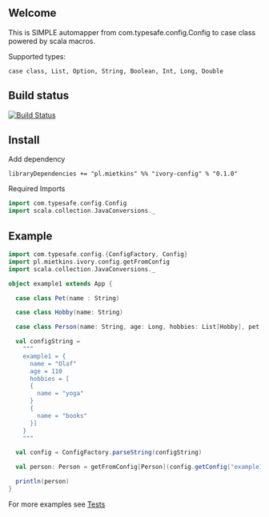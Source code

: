 ## Welcome 
This is SIMPLE automapper from com.typesafe.config.Config to case class powered by scala macros.

Supported types:

    case class, List, Option, String, Boolean, Int, Long, Double

## Build status
[![Build Status](https://travis-ci.org/mietkins/ivory-config.svg?branch=master)](https://travis-ci.org/mietkins/ivory-config)

## Install

Add dependency

    libraryDependencies += "pl.mietkins" %% "ivory-config" % "0.1.0"

Required Imports

```scala
import com.typesafe.config.Config
import scala.collection.JavaConversions._
```

## Example

```scala
import com.typesafe.config.{ConfigFactory, Config}
import pl.mietkins.ivory.config.getFromConfig
import scala.collection.JavaConversions._

object example1 extends App {

  case class Pet(name : String)

  case class Hobby(name: String)

  case class Person(name: String, age: Long, hobbies: List[Hobby], pet : Option[Pet])

  val configString =
    """
    example1 = {
      name = "Olaf"
      age = 110
      hobbies = [
      {
        name = "yoga"
      }
      {
        name = "books"
      }]
    }
    """

  val config = ConfigFactory.parseString(configString)

  val person: Person = getFromConfig[Person](config.getConfig("example1"))

  println(person)
}

```

For more examples see [Tests](src/test/scala/pl/mietkins/ivory/config/ImplTest.scala)
